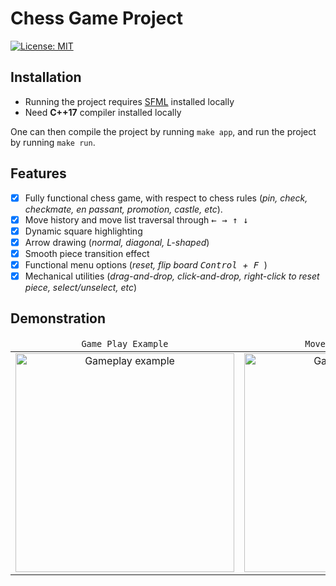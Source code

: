 # Chess Game Project
[![License: MIT](https://img.shields.io/badge/License-MIT-yellow.svg)](https://opensource.org/licenses/MIT)

## Installation
 - Running the project requires [SFML](https://www.sfml-dev.org/download/sfml/2.5.1/) installed locally
 - Need **C++17** compiler installed locally

One can then compile the project by running `make app`, and run the project by running `make run`.
## Features
 - [x] Fully functional chess game, with respect to chess rules (*pin, check, checkmate, en passant, promotion, castle, etc*).
 - [x] Move history and move list traversal through <kbd> ← </kbd> <kbd> → </kbd> <kbd> ↑ </kbd> <kbd> ↓ </kbd>
 - [x] Dynamic square highlighting
 - [x] Arrow drawing (*normal, diagonal, L-shaped*)
 - [x] Smooth piece transition effect
 - [x] Functional menu options (*reset, flip board <kbd> Control </kbd>+<kbd> F </kbd>*)
 - [x] Mechanical utilities (*drag-and-drop, click-and-drop, right-click to reset piece, select/unselect, etc*)

## Demonstration

<div align="center" markdown="1">
<table>
    <thead>
        <tr>
            <td align="center"><code>Game Play Example</code></td>
            <td align="center"><code>Move List Traversal</code></td>
        </tr>
    </thead>
    <tbody>
        <tr>
            <td align="center">
              <img src="https://github.com/hexaquarks/chess_game/blob/main/promotion/ChessGamePromotionGameplay.gif" title="Gameplay example" width="350"/>
          </td>
            <td align="center">
              <img src="https://github.com/hexaquarks/chess_game/blob/main/promotion/ChessGamePromotionTraversal.gif" title="Gameplay example" width="350"/>
          </td>
        </tr>
    </tbody>
</table>
</div>
